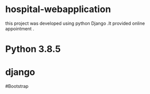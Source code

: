 # hospital-webapplication
this project was developed using python Django .It provided online appointment . 
# Python 3.8.5
# django 
#Bootstrap
